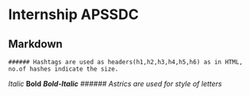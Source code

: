 # Internship APSSDC
## Markdown
    ###### Hashtags are used as headers(h1,h2,h3,h4,h5,h6) as in HTML, no.of hashes indicate the size. 
*Italic*
**Bold**
***Bold-Italic***
  *###### Astrics are used for style of letters*
